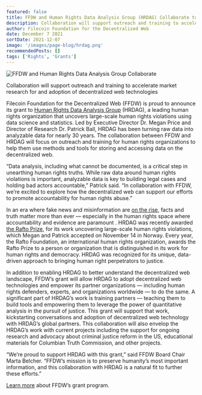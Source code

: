 ```yaml
---
featured: false
title: FFDW and Human Rights Data Analysis Group (HRDAG) Collaborate to Advance Decentralized Storage for Human Rights Defenders
description: Collaboration will support outreach and training to accelerate market research for and adoption of decentralized web technologies
author: Filecoin Foundation for the Decentralized Web
date: December 7 2021
sortDate: 2021-12-07
image: '/images/page-blog/hrdag.png'
recommendedPosts: []
tags: ['Rights', 'Grants']
---
```


![FFDW and Human Rights Data Analysis Group Collaborate](/images/page-blog/ffdw-and-human-rights-data-analysis-group-hrdag-collaborate-to-advance-decentralized-storage.png)

Collaboration will support outreach and training to accelerate market research for and adoption of decentralized web technologies

Filecoin Foundation for the Decentralized Web (FFDW) is proud to announce its grant to [Human Rights Data Analysis Group](https://hrdag.org/) (HRDAG), a leading human rights organization that uncovers large-scale human rights violations using data science and statistics. Led by Executive Director Dr. Megan Price and Director of Research Dr. Patrick Ball, HRDAG has been turning raw data into analyzable data for nearly 30 years. The collaboration between FFDW and HRDAG will focus on outreach and training for human rights organizations to help them use methods and tools for storing and accessing data on the decentralized web.

“Data analysis, including what cannot be documented, is a critical step in unearthing human rights truths. While raw data around human rights violations is important, analyzable data is key to building legal cases and holding bad actors accountable,” Patrick said. “In collaboration with FFDW, we’re excited to explore how the decentralized web can support our efforts to promote accountability for human rights abuse.”

In an era where fake news and misinformation are [on the rise](https://www.pewresearch.org/internet/2017/10/19/the-future-of-truth-and-misinformation-online/), facts and truth matter more than ever — especially in the human rights space where accountability and evidence are paramount . HRDAG was recently awarded [the Rafto Prize](https://hrdag.org/2021/09/23/hrdag-wins-the-rafto-prize/#:~:text=Every%20year%2C%20the%20Rafto%20Foundation,honored%20to%20receive%20that%20prize!), for its work uncovering large-scale human rights violations, which Megan and Patrick accepted on November 14 in Norway. Every year, the Rafto Foundation, an international human rights organization, awards the Rafto Prize to a person or organization that is distinguished in its work for human rights and democracy. HRDAG was recognized for its unique, data-driven approach to bringing human right perpetrators to justice.

In addition to enabling HRDAG to better understand the decentralized web landscape, FFDW’s grant will allow HRDAG to adopt decentralized web technologies and empower its partner organizations — including human rights defenders, experts, and organizations worldwide — to do the same. A significant part of HRDAG’s work is training partners — teaching them to build tools and empowering them to leverage the power of quantitative analysis in the pursuit of justice. This grant will support that work, kickstarting conversations and adoption of decentralized web technology with HRDAG’s global partners. This collaboration will also envelop the HRDAG’s work with current projects including the support for ongoing research and advocacy about criminal justice reform in the US, educational materials for Columbian Truth Commission, and other projects.

“We’re proud to support HRDAG with this grant,” said FFDW Board Chair Marta Belcher. “FFDW’s mission is to preserve humanity’s most important information, and this collaboration with HRDAG is a natural fit to further these efforts.”

[Learn more](https://fil.org/grants/) about FFDW’s grant program.
